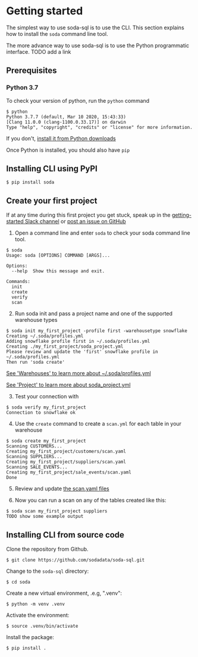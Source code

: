 # Getting started

The simplest way to use soda-sql is to use the CLI. This section explains 
how to install the `soda` command line tool.

The more advance way to use soda-sql is to use the Python programmatic
interface.  TODO add a link

## Prerequisites

### Python 3.7

To check your version of python, run the `python` command
```
$ python
Python 3.7.7 (default, Mar 10 2020, 15:43:33) 
[Clang 11.0.0 (clang-1100.0.33.17)] on darwin
Type "help", "copyright", "credits" or "license" for more information.
```

If you don't, [install it from Python downloads](https://www.python.org/downloads/)

Once Python is installed, you should also have `pip`

## Installing CLI using PyPI
```
$ pip install soda
```

## Create your first project

If at any time during this first project you get stuck, speak up 
in the [getting-started Slack channel](slack://channel?id=C01HYL8V64C&team=T01HBMYM59V) or 
[post an issue on GitHub](https://github.com/sodadata/soda-sql/issues/new)

1) Open a command line and enter `soda` to check your soda command line tool.
```
$ soda
Usage: soda [OPTIONS] COMMAND [ARGS]...

Options:
  --help  Show this message and exit.

Commands:
  init
  create
  verify
  scan
```

2) Run soda init and pass a project name and one of the supported warehouse types
```
$ soda init my_first_project -profile first -warehousetype snowflake
Creating ~/.soda/profiles.yml
Adding snowflake profile first in ~/.soda/profiles.yml
Creating ./my_first_project/soda_project.yml
Please review and update the 'first' snowflake profile in ~/.soda/profiles.yml
Then run 'soda create'
```

[See 'Warehouses' to learn more about ~/.soda/profiles.yml](warehouses.md)

[See 'Project' to learn more about soda_project.yml](project.md)

3) Test your connection with 
```
$ soda verify my_first_project
Connection to snowflake ok
```

4) Use the `create` command to create a `scan.yml` for each table in your warehouse
```
$ soda create my_first_project
Scanning CUSTOMERS...
Creating my_first_project/customers/scan.yaml
Scanning SUPPLIERS...
Creating my_first_project/suppliers/scan.yaml
Scanning SALE_EVENTS...
Creating my_first_project/sale_events/scan.yaml
Done
```

5) Review and update [the scan.yaml files](scan.md)

6) Now you can run a scan on any of the tables created like this:
```
$ soda scan my_first_project suppliers
TODO show some example output
```

## Installing CLI from source code

Clone the repository from Github.
```
$ git clone https://github.com/sodadata/soda-sql.git
```
Change to the `soda-sql` directory:
```
$ cd soda
```
Create a new virtual environment, .e.g, ".venv":
```
$ python -m venv .venv
```
Activate the environment:
```
$ source .venv/bin/activate
```
Install the package:
```
$ pip install .
```

